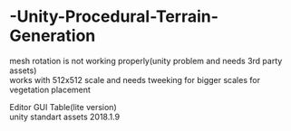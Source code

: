 # -Unity-Procedural-Terrain-Generation  
mesh rotation is not working properly(unity problem and needs 3rd party assets)  
works with 512x512 scale and needs tweeking for bigger scales for vegetation placement  

Editor GUI Table(lite version)  
unity standart assets 2018.1.9  
